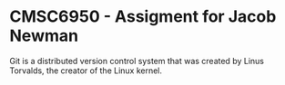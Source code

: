 # CMSC6950 - Assigment for Jacob Newman

Git is a distributed version control system that was created by
Linus Torvalds, the creator of the Linux kernel.

